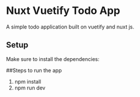 # Nuxt Vuetify Todo App

A simple todo application built on vuetify and nuxt js.

## Setup

Make sure to install the dependencies:

##Steps to run the app

1. npm install
2. npm run dev
